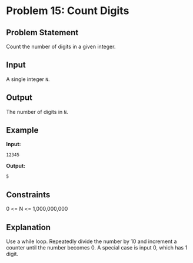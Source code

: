 # Problem 15: Count Digits

## Problem Statement
Count the number of digits in a given integer.

## Input
A single integer `N`.

## Output
The number of digits in `N`.

## Example
**Input:**
```
12345
```

**Output:**
```
5
```

## Constraints
0 <= N <= 1,000,000,000

## Explanation
Use a while loop. Repeatedly divide the number by 10 and increment a counter until the number becomes 0. A special case is input 0, which has 1 digit.
